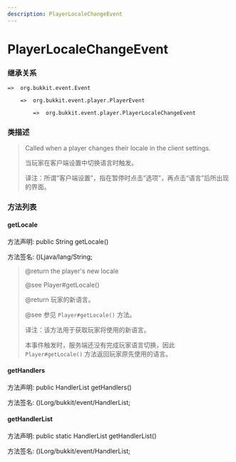 ```yaml
---
description: PlayerLocaleChangeEvent
---
```


# PlayerLocaleChangeEvent

### 继承关系

    =>  org.bukkit.event.Event

        =>  org.bukkit.event.player.PlayerEvent

            =>  org.bukkit.event.player.PlayerLocaleChangeEvent

### 类描述

> Called when a player changes their locale in the client settings.
>
>
> 
> 当玩家在客户端设置中切换语言时触发。
>
>
> 
> 译注：所谓“客户端设置”，指在暂停时点击“选项”，再点击“语言”后所出现的界面。

### 方法列表

#### getLocale

方法声明: public String getLocale()

方法签名: ()Ljava/lang/String;

> @return the player's new locale
>
> @see Player#getLocale()
>
>
> 
> @return 玩家的新语言。
>
> @see 参见 `Player#getLocale()` 方法。
>
>
> 
> 译注：该方法用于获取玩家将使用的新语言。
>
> 本事件触发时，服务端还没有完成玩家语言切换，因此 `Player#getLocale()` 方法返回玩家原先使用的语言。

#### getHandlers

方法声明: public HandlerList getHandlers()

方法签名: ()Lorg/bukkit/event/HandlerList;

#### getHandlerList

方法声明: public static HandlerList getHandlerList()

方法签名: ()Lorg/bukkit/event/HandlerList;